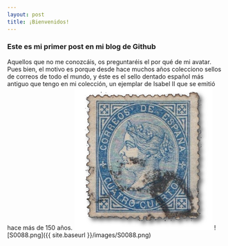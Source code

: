 ```yaml
---
layout: post
title: ¡Bienvenidos!
---
```

### Este es mi  primer post en mi blog de Github
Aquellos que no me conozcáis, os preguntaréis el por qué de mi avatar. Pues bien, el motivo es porque desde hace muchos años colecciono sellos de correos de todo el mundo, y éste es el sello dentado español más antiguo que tengo en mi colección, un ejemplar de Isabel II que se emitió hace más de 150 años.
<img src="/images/S0088.png" class="miFoto">
![S0088.png]({{ site.baseurl }}/images/S0088.png)





